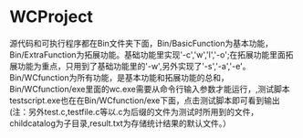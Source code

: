 # WCProject
源代码和可执行程序都在Bin文件夹下面，Bin/BasicFunction为基本功能，Bin/ExtraFunction为拓展功能。基础功能里实现'-c','w','l','-o';在拓展功能里面拓展功能为重点，只用到了基础功能里的'-w',另外实现了'-s','-a','-e'。Bin/WCfunction为所有功能，是基本功能和拓展功能的总和，Bin/WCfunction/exe里面的wc.exe需要从命令行输入参数才能运行，,测试脚本testscript.exe也在在Bin/WCfunction/exe下面，点击测试脚本即可看到输出(注：另外test.c,testfile.c等以.c为后缀的文件为测试时所用到的文件，childcatalog为子目录,result.txt为存储统计结果的默认文件。）

